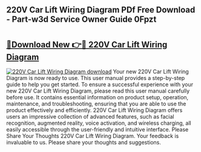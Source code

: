 ## 220V Car Lift Wiring Diagram PDf Free Download - Part-w3d Service Owner Guide 0Fpzt

# <h2><a href="http://dfquzai.blite.top/?on=220V+Car+Lift+Wiring+Diagram">🔗Download New 👉🔴 220V Car Lift Wiring Diagram</a></h2>

[![220V Car Lift Wiring Diagram download](https://i.imgur.com/lujVjoI.png)](http://dfquzai.blite.top/?on=220V+Car+Lift+Wiring+Diagram)
Your new 220V Car Lift Wiring Diagram is now ready to use. This user manual provides a step-by-step guide to help you get started. To ensure a successful experience with your new 220V Car Lift Wiring Diagram, please read this user manual carefully before use. It contains essential information on product setup, operation, maintenance, and troubleshooting, ensuring that you are able to use the product effectively and efficiently. 220V Car Lift Wiring Diagram offers users an impressive collection of advanced features, such as facial recognition, augmented reality, voice activation, and wireless charging, all easily accessible through the user-friendly and intuitive interface. Please Share Your Thoughts 220V Car Lift Wiring Diagram. Your feedback is invaluable to us. Please share your thoughts and suggestions.
